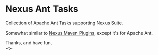 Nexus Ant Tasks
===============

Collection of Apache Ant Tasks supporting Nexus Suite.

Somewhat similar to [Nexus Maven Plugins](https://github.com/sonatype/nexus-maven-plugins), except it's for Apache Ant.


Thanks, and have fun,  
~t~